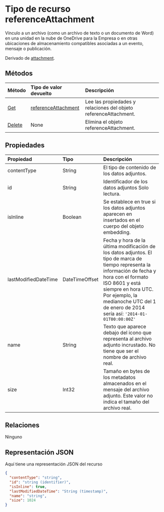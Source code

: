 # <a name="referenceattachment-resource-type"></a>Tipo de recurso referenceAttachment

Vínculo a un archivo (como un archivo de texto o un documento de Word) en una unidad en la nube de OneDrive para la Empresa o en otras ubicaciones de almacenamiento compatibles asociadas a un evento, mensaje o publicación.

Derivado de [attachment](attachment.md).

## <a name="methods"></a>Métodos

| Método       | Tipo de valor devuelto  |Descripción|
|:---------------|:--------|:----------|
|[Get](../api/attachment_get.md) | [referenceAttachment](referenceattachment.md) |Lee las propiedades y relaciones del objeto referenceAttachment.|
|[Delete](../api/attachment_delete.md) | None |Elimina el objeto referenceAttachment. |

## <a name="properties"></a>Propiedades
| Propiedad     | Tipo   |Descripción|
|:---------------|:--------|:----------|
|contentType|String|El tipo de contenido de los datos adjuntos.|
|id|String|Identificador de los datos adjuntos  Solo lectura.|
|isInline|Boolean|Se establece en true si los datos adjuntos aparecen en insertados en el cuerpo del objeto embedding.|
|lastModifiedDateTime|DateTimeOffset|Fecha y hora de la última modificación de los datos adjuntos. El tipo de marca de tiempo representa la información de fecha y hora con el formato ISO 8601 y está siempre en hora UTC. Por ejemplo, la medianoche UTC del 1 de enero de 2014 sería así: `'2014-01-01T00:00:00Z'`|
|name|String|Texto que aparece debajo del icono que representa al archivo adjunto incrustado. No tiene que ser el nombre de archivo real.|
|size|Int32|Tamaño en bytes de los metadatos almacenados en el mensaje del archivo adjunto. Este valor no indica el tamaño del archivo real.|

## <a name="relationships"></a>Relaciones
Ninguno



## <a name="json-representation"></a>Representación JSON

Aquí tiene una representación JSON del recurso

<!-- {
  "blockType": "resource",
  "optionalProperties": [

  ],
  "@odata.type": "microsoft.graph.referenceAttachment"
}-->

```json
{
  "contentType": "string",
  "id": "string (identifier)",
  "isInline": true,
  "lastModifiedDateTime": "String (timestamp)",
  "name": "string",
  "size": 1024
}

```

<!-- uuid: 8fcb5dbc-d5aa-4681-8e31-b001d5168d79
2015-10-25 14:57:30 UTC -->
<!-- {
  "type": "#page.annotation",
  "description": "referenceAttachment resource",
  "keywords": "",
  "section": "documentation",
  "tocPath": ""
}-->
